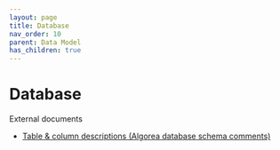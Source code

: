 ```yaml
---
layout: page
title: Database
nav_order: 10
parent: Data Model
has_children: true
---
```


# Database

External documents
* [Table & column descriptions (Algorea database schema comments)](https://docs.google.com/spreadsheets/d/1RUchetGVwKbdDLGZSBkgf8sh2LxyLVU2Ik9J-g4lUf4/edit?usp=drive_web&ouid=110985065883855691137)


